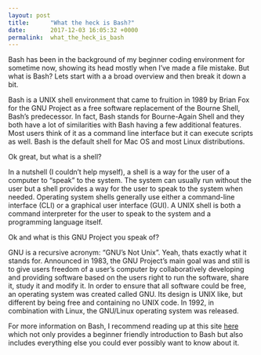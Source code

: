 ```yaml
---
layout: post
title:      "What the heck is Bash?"
date:       2017-12-03 16:05:32 +0000
permalink:  what_the_heck_is_bash
---
```


Bash has been in the background of my beginner coding environment for sometime now, showing its head mostly when I’ve made a file mistake.  But what is Bash?  Lets start with a a broad overview and then break it down a bit. 

Bash is a UNIX shell environment that came to fruition in 1989 by Brian Fox for the GNU Project as a free software replacement of the Bourne Shell, Bash’s predecessor.  In fact, Bash stands for Bourne-Again Shell and they both have a lot of similarities with Bash having a few additional features.  Most users think of it as a command line interface but it can execute scripts as well.  Bash is the default shell for Mac OS and most Linux distributions.  

Ok great, but what is a shell?

In a nutshell (I couldn’t help myself), a shell is a way for the user of a computer to “speak” to the system.  The system can usually run without the user but a shell provides a way for the user to speak to the system when needed.  Operating system shells generally use either a command-line interface (CLI) or a graphical user interface (GUI).  A UNIX shell is both a command interpreter for the user to speak to the system and a programming language itself.  

Ok and what is this GNU Project you speak of?

GNU is a recursive acronym: “GNU’s Not Unix”.  Yeah, thats exactly what it stands for.  Announced in 1983, the GNU Project’s main goal was and still is to give users freedom of a user’s computer by collaboratively developing and providing software based on the users right to run the software, share it, study it and modify it.  In order to ensure that all software could be free, an operating system was created called GNU. Its design is UNIX like, but different by being free and containing no UNIX code. In 1992, in combination with Linux, the GNU/Linux operating system was released.  

For more information on Bash, I recommend reading up at this site [here](http://mywiki.wooledge.org/BashGuide) which not only provides a beginner friendly introduction to Bash but also includes everything else you could ever possibly want to know about it.  

